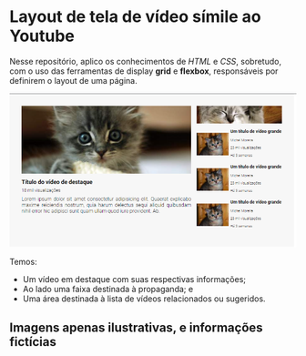 # Layout de tela de vídeo símile ao Youtube

Nesse repositório, aplico os conhecimentos de *HTML* e *CSS*, sobretudo, com o uso das ferramentas de display **grid** e **flexbox**, responsáveis por definirem o layout de uma página.

![Screenshot da página](./design/Screenshot_1.png)

Temos:

- Um vídeo em destaque com suas respectivas informações;
- Ao lado uma faixa destinada à propaganda; e
- Uma área destinada à lista de vídeos relacionados ou sugeridos.

## Imagens apenas ilustrativas, e informações fictícias
